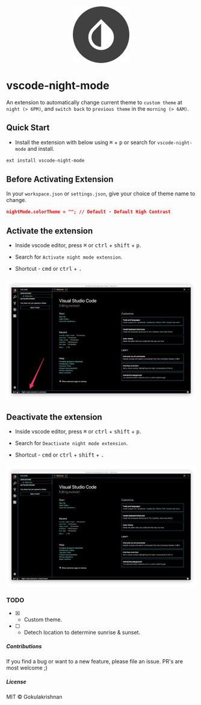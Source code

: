 ### <p align="center"><img width="150px" height="150px" src="https://raw.githubusercontent.com/gokulkrishh/vscode-night-mode/master/images/vscode-night-mode.png"></p>

# vscode-night-mode

An extension to automatically change current theme to `custom theme` at `night (> 6PM)`, and `switch back` to `previous theme` in the `morning (> 6AM)`.

## Quick Start

- Install the extension with below using <kbd>⌘</kbd> + <kbd>p</kbd> or search for `vscode-night-mode` and install.

```bash
ext install vscode-night-mode
```

## Before Activating Extension

In your `workspace.json` or `settings.json`, give your choice of theme name to change.

```json
nightMode.colorTheme = ""; // Default - Default High Contrast
```

## Activate the extension

- Inside vscode editor, press <kbd>⌘</kbd> or <kbd>ctrl</kbd> + <kbd>shift</kbd> + <kbd>p</kbd>.

- Search for `Activate night mode extension`.

- Shortcut - <kbd>cmd</kbd> or <kbd>ctrl</kbd> + <kbd>.</kbd>

### <p align="center"><img src="https://raw.githubusercontent.com/gokulkrishh/vscode-night-mode/master/images/vscode-activated.png"></p>

## Deactivate the extension

- Inside vscode editor, press <kbd>⌘</kbd> or <kbd>ctrl</kbd> + <kbd>shift</kbd> + <kbd>p</kbd>.

- Search for `Deactivate night mode extension`.

- Shortcut - <kbd>cmd</kbd> or <kbd>ctrl</kbd> + <kbd>shift</kbd> + <kbd>.</kbd>

### <p align="center"><img src="https://raw.githubusercontent.com/gokulkrishh/vscode-night-mode/master/images/vscode-deactivated.png"></p>

### TODO

- [x] - Custom theme.

- [ ] - Detech location to determine sunrise & sunset.

##### Contributions

If you find a bug or want to a new feature, please file an issue. PR's are most welcome ;)

##### License

MIT © Gokulakrishnan
